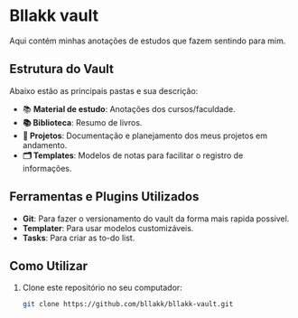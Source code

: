 # Bllakk vault

Aqui contém minhas anotações de estudos que fazem sentindo para mim.

## Estrutura do Vault

Abaixo estão as principais pastas e sua descrição:

- 📚 **Material de estudo**: Anotações dos cursos/faculdade.
- **📚 Biblioteca**: Resumo de livros.
- **📂 Projetos**: Documentação e planejamento dos meus projetos em andamento.
- **🗂 Templates**: Modelos de notas para facilitar o registro de informações.

## Ferramentas e Plugins Utilizados

- **Git**: Para fazer o versionamento do vault da forma mais rapida possivel.
- **Templater**: Para usar modelos customizáveis.
- **Tasks**: Para criar as to-do list.

## Como Utilizar

1. Clone este repositório no seu computador:
   ```bash
   git clone https://github.com/bllakk/bllakk-vault.git
   ```
